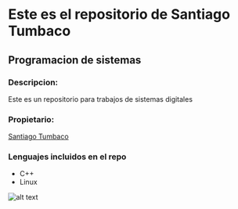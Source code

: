 # Este es el repositorio de Santiago Tumbaco
## Programacion de sistemas

### Descripcion:
Este es un repositorio para trabajos de sistemas digitales
### Propietario:

[Santiago Tumbaco](https://github.com/santiago1617)

### Lenguajes incluidos en el repo
- C++
- Linux

![alt text](https://www.bbva.com/wp-content/uploads/2018/11/BBVA-programacion-1024x629.jpg)
